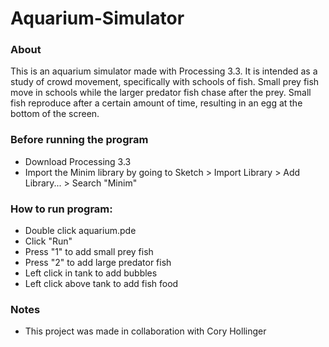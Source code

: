 # Aquarium-Simulator

### About ###
This is an aquarium simulator made with Processing 3.3. It is intended as a study of crowd movement, specifically with schools of fish. Small prey fish move in schools while the larger predator fish chase after the prey. Small fish reproduce after a certain amount of time, resulting in an egg at the bottom of the screen.

### Before running the program ###
- Download Processing 3.3
- Import the Minim library by going to Sketch > Import Library > Add Library... > Search "Minim"

### How to run program: ###
- Double click aquarium.pde
- Click "Run"
- Press "1" to add small prey fish
- Press "2" to add large predator fish
- Left click in tank to add bubbles
- Left click above tank to add fish food

### Notes ###
- This project was made in collaboration with Cory Hollinger